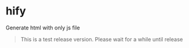 # hify

Generate html with only js file

> This is a test release version. Please wait for a while until release
